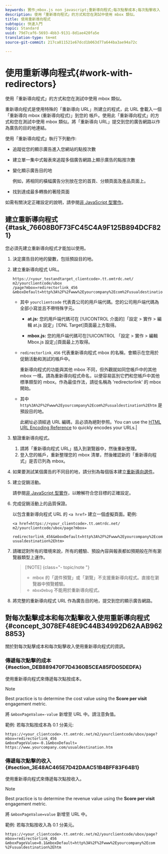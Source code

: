 ```yaml
---
keywords: 實作;mbox.js non javascript;重新導向程式;每次點擊成本;每次點擊收入
description: 使用「重新導向程式」的方式和您在測試中使用 mbox 類似。
title: 使用重新導向程式
subtopic: 快速入門
topic: Standard
uuid: 79d7caf6-5693-4bb3-9131-8d1ae420fa5e
translation-type: tm+mt
source-git-commit: 217ca811521e67dcd1b063d77a644ba3ae94a72c

---
```



# 使用重新導向程式{#work-with-redirectors}

使用「重新導向程式」的方式和您在測試中使用 mbox 類似。

重新導向程式是使用特殊的「重新導向 URL」所建立的程式，此 URL 會載入一個「重新導向 mbox (重新導向程式)」到您的 帳戶。使用此「重新導向程式」的方式和您在測試中使用 mbox 類似。將「重新導向 URL」提交到您的廣告網路以作為廣告的目的地連結。

使用「重新導向程式」執行下列動作:

* 追蹤從您的顯示廣告進入您網站的點按次數
* 建立單一集中式報表來追蹤多個廣告網路上顯示廣告的點按次數
* 變化顯示廣告目的地

   例如，將相同的橫幅廣告分別放在您的首頁、分類頁面及產品頁面上。

* 找到達成最多轉換的著陸頁面

如需有關決定正確設定的說明，請參閱[非 JavaScript 型實作](../../c-implementing-target/c-non-javascript-based-implementation/non-javascript-based-implementation.md#concept_4799C58B081A43F6B3B8CC25A8D5D7C4)。

## 建立重新導向程式 {#task_76608B0F73FC45C4A9F125B894DCF821}

您必須先建立重新導向程式才能加以使用。

1. 決定廣告目的地的變數，包括預設目的地。
1. 建立重新導向程式 URL。

   ```
   https://<your_testandtarget_clientcode>.tt.omtrdc.net/​m2/yourclientcode/ubox
   /​page?mbox=redirectorlink_456
   &mboxDefault=http%3A%2F%2Fwww%2Eyourcompany%2Ecom%2Fusualdestination%2Ehtm
   ```

   * 其中 `yourclientcode` 代表貴公司的用戶端代碼。您的公司用戶端代碼為全部小寫並且不帶特殊字元。

      * **at.js:** 您的用戶端代碼可在 [!UICONTROL  介面的]「設定 &gt; 實作 &gt; 編輯 at.js 設定」[!DNL Target]頁面最上方取得。

      * **mbox.js:** 您的用戶端代碼可在[!UICONTROL 「設定 &gt; 實作 &gt; 編輯 Mbox.js 設定」]頁面最上方取得。
   * `redirectorlink_456` 代表重新導向程式 mbox 的名稱，會顯示在您用於促銷活動和測試的帳戶中。

      重新導向程式的功能與其他 mbox 不同，但外觀就如同您帳戶中的其他 mbox 一樣。請為重新導向程式命名，以便容易區別它們和您帳戶中其他標準類型的 mbox。作為最佳作法，請從名稱為 'redirectorlink' 的 mbox 開始。

   * 其中 `http%3A%2F%2Fwww%2Eyourcompany%2Ecom%2Fusualdestination%2Ehtm` 是預設目的地。

      此網址必須經過 URL 編碼，且必須為絕對參照。You can use the [HTML URL Encoding Reference](https://www.w3schools.com/tags/ref_urlencode.asp) to quickly encodes your URLs.|



1. 驗證重新導向程式。
   1. 請將「重新導向程式 URL」插入到瀏覽器中，然後重新整理。
   1. 登入您的帳戶，重新整理您的 mbox 清單，然後確認新的「重新導向程式」是否已列為 mbox。
1. 如果要測試某個廣告的不同目的地，請分別為每個版本建立[重新導向選件](../../c-experiences/c-visual-experience-composer/redirect-offer.md#task_9578678D42784F5EB9638F8AC8C911FA)。
1. 建立促銷活動。

   請參閱[非 JavaScript 型實作](../../c-implementing-target/c-non-javascript-based-implementation/non-javascript-based-implementation.md#concept_4799C58B081A43F6B3B8CC25A8D5D7C4)，以瞭解符合您目標的正確設定。
1. 完成促銷活動上的品質保證。

   以包含重新導向程式 URL 的 `<a href>` 建立一個虛擬頁面。範例:

   ```
   <a href=https://<your_clientcode>.tt.omtrdc.net/​m2/yourclientcode/ubox/​page?mbox=
   
   redirectorlink_456&mboxDefault=http%3A%2F%2Fwww%2Eyourcompany%2Ecom%2F​usualdestination%2Ehtm>
   ```

1. 請確認對所有的環境來說，所有的體驗、預設內容與報表都如預期般在所有瀏覽器類型上運作。

   >[!NOTE] {class="- topic/note "}
   >
   >* mbox 的「選件預覽」或「瀏覽」不支援重新導向程式。直接在瀏覽器中預覽體驗。
   >* `mboxDebug` 不能用於重新導向程式。


1. 將完整的重新導向程式 URL 作為廣告目的地，提交到您的顯示廣告網路。

## 對每次點擊成本和每次點擊收入使用重新導向程式 {#concept_3078EF48E9C44B34992D62AAB9628853}

關於對每次點擊成本和每次點擊收入使用重新導向程式的資訊。

### 傳遞每次點擊的成本 {#section_DEB889470F7D4360B5CEA85FD05DEDFA}

使用重新導向程式來傳遞每次點按成本。

>[!NOTE]
>
>Best practice is to determine the cost value using the **Score per visit** engagement metric.

將 `&mboxPageValue=-value` 新增至 URL 中。請注意負值。

範例: 若每次點按成本為 0.1 分美元:

```
https://<your_clientcode>.tt.omtrdc.net/​m2/yourclientcode/ubox/​page?mbox=redirectorlink_456
&mboxPageValue=-0.1&mboxDefault=​https://www.yourcompany.com/usualdestination.htm
```

### 傳遞每次點擊的收入 {#section_3E48AC465E7D42DAAC51B4BFF83F64B1}

使用重新導向程式來傳遞每次點按收入。

>[!NOTE]
>
>Best practice is to determine the revenue value using the **Score per visit** engagement metric.

將 `&mboxPageValue=value` 新增至 URL 中。

範例: 若每次點按收入為 0.1 分美元。

```
https://<​your_clientcode>​​​​.tt​​.omtrdc​.net/​​m2/​yourclientcode/​ubox/​​​page?mbox=redirectorlink_456
&mboxPageValue=0.1​&mbox​Default=​​http%3A%2F%2Fwww%2E​yourcompany%2Ecom​%2Fusualdestination%2Ehtm
```
